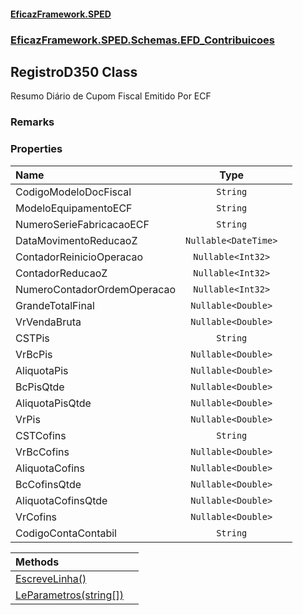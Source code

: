 #### [EficazFramework.SPED](EficazFrameworkSPED.md 'EficazFramework SPED')
### [EficazFramework.SPED.Schemas.EFD_Contribuicoes](EficazFramework.SPED.Schemas.EFD_Contribuicoes.md 'EficazFramework.SPED.Schemas.EFD_Contribuicoes')

## RegistroD350 Class

Resumo Diário de Cupom Fiscal Emitido Por ECF

### Remarks
### Properties

| Name | Type | |
| :--- | :---: | :--- |
| CodigoModeloDocFiscal | `String` |  |
| ModeloEquipamentoECF | `String` |  |
| NumeroSerieFabricacaoECF | `String` |  |
| DataMovimentoReducaoZ | `Nullable<DateTime>` |  |
| ContadorReinicioOperacao | `Nullable<Int32>` |  |
| ContadorReducaoZ | `Nullable<Int32>` |  |
| NumeroContadorOrdemOperacao | `Nullable<Int32>` |  |
| GrandeTotalFinal | `Nullable<Double>` |  |
| VrVendaBruta | `Nullable<Double>` |  |
| CSTPis | `String` |  |
| VrBcPis | `Nullable<Double>` |  |
| AliquotaPis | `Nullable<Double>` |  |
| BcPisQtde | `Nullable<Double>` |  |
| AliquotaPisQtde | `Nullable<Double>` |  |
| VrPis | `Nullable<Double>` |  |
| CSTCofins | `String` |  |
| VrBcCofins | `Nullable<Double>` |  |
| AliquotaCofins | `Nullable<Double>` |  |
| BcCofinsQtde | `Nullable<Double>` |  |
| AliquotaCofinsQtde | `Nullable<Double>` |  |
| VrCofins | `Nullable<Double>` |  |
| CodigoContaContabil | `String` |  |

| Methods | |
| :--- | :--- |
| [EscreveLinha()](EficazFramework.SPED.Schemas.EFD_Contribuicoes/RegistroD350/EscreveLinha().md 'EficazFramework.SPED.Schemas.EFD_Contribuicoes.RegistroD350.EscreveLinha()') | |
| [LeParametros(string[])](EficazFramework.SPED.Schemas.EFD_Contribuicoes/RegistroD350/LeParametros(string[]).md 'EficazFramework.SPED.Schemas.EFD_Contribuicoes.RegistroD350.LeParametros(string[])') | |
